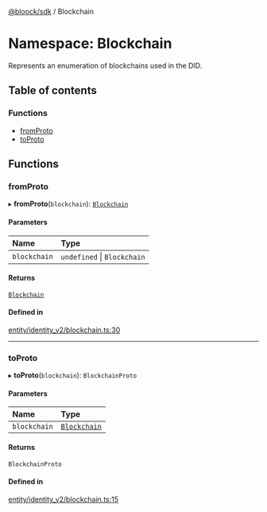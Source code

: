 [@bloock/sdk](../index.md) / Blockchain

# Namespace: Blockchain

Represents an enumeration of blockchains used in the DID.

## Table of contents

### Functions

- [fromProto](Blockchain.md#fromproto)
- [toProto](Blockchain.md#toproto)

## Functions

### fromProto

▸ **fromProto**(`blockchain`): [`Blockchain`](../enums/Blockchain-1.md)

#### Parameters

| Name | Type |
| :------ | :------ |
| `blockchain` | `undefined` \| `Blockchain` |

#### Returns

[`Blockchain`](../enums/Blockchain-1.md)

#### Defined in

[entity/identity_v2/blockchain.ts:30](https://github.com/bloock/bloock-sdk/blob/edef30d6/languages/js/src/entity/identity_v2/blockchain.ts#L30)

___

### toProto

▸ **toProto**(`blockchain`): `BlockchainProto`

#### Parameters

| Name | Type |
| :------ | :------ |
| `blockchain` | [`Blockchain`](../enums/Blockchain-1.md) |

#### Returns

`BlockchainProto`

#### Defined in

[entity/identity_v2/blockchain.ts:15](https://github.com/bloock/bloock-sdk/blob/edef30d6/languages/js/src/entity/identity_v2/blockchain.ts#L15)
